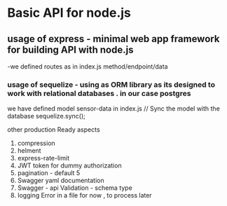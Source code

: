 # Basic API for node.js
## usage of express - minimal web app framework for building API with node.js
-we defined routes as in index.js method/endpoint/data
### usage of sequelize - using as ORM library as its designed to work with relational databases . in our case postgres
we have defined model sensor-data in index.js
// Sync the model with the database
sequelize.sync();

other production Ready aspects
1. compression
2. helment
3. express-rate-limit 
4. JWT token for dummy authorization
5. pagination - default 5
6. Swagger yaml documentation
7. Swagger - api Validation - schema type
8. logging Error in a file for now , to process later

